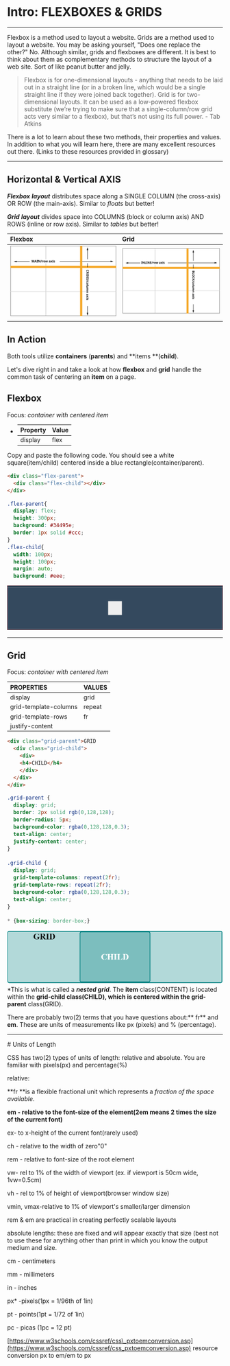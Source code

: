 # Intro: FLEXBOXES & GRIDS

---

Flexbox is a method used to layout a website. Grids are a method used to layout a website. You may be asking yourself, "Does one replace the other?" No. Although similar, grids and flexboxes are different. It is best to think about them as complementary methods to structure the layout of a web site. Sort of like peanut butter and jelly.

> Flexbox is for one-dimensional layouts - anything that needs to be laid out in a straight line \(or in a broken line, which would be a single straight line if they were joined back together\). Grid is for two-dimensional layouts. It can be used as a low-powered flexbox substitute \(we’re trying to make sure that a single-column/row grid acts very similar to a flexbox\), but that’s not using its full power. - Tab Atkins

There is a lot to learn about these two methods, their properties and values.  In addition to what you will learn here, there are many excellent resources out there. \(Links to these resources provided in glossary\)

---

## Horizontal & Vertical AXIS

_**Flexbox** **layout**_ distributes space along a SINGLE COLUMN \(the cross-axis\) OR ROW \(the main-axis\). Similar to _floats_ but better!

_**Grid** **layout**_ divides space into COLUMNS \(block or column axis\) AND ROWS \(inline or row axis\). Similar to _tables_ but better!

| Flexbox | Grid |
| :--- | :--- |
| ![flexbox](./FBassets/Artboard_7.svg) | ![grid](./FBassets/Artboard_8.svg) |
|  |  |

## In Action

Both tools utilize **containers** \(**parents**\) and **items **\(**child**\).

Let's dive right in and take a look at how **flexbox** and **grid** handle the common task of centering an **item** on a page.

## **Flexbox**

Focus: _container with centered item_

* | Property | Value |
  | :--- | :--- |
  | display | flex |

Copy and paste the following code. You should see a white square\(item/child\) centered inside a blue rectangle\(container/parent\).

```html
<div class="flex-parent">
  <div class="flex-child"></div>
</div>
```

```css
.flex-parent{
  display: flex;
  height: 300px;
  background: #34495e;
  border: 1px solid #ccc;
}
.flex-child{
  width: 100px;
  height: 100px;
  margin: auto;
  background: #eee;
```

![parent/child\(flexbox\)](./FBassets/FB_center.PNG)

---

## **Grid**

Focus: _container with centered item_

| PROPERTIES | VALUES |
| :--- | :--- |
| display | grid |
| grid-template-columns | repeat |
| grid-template-rows | fr |
| justify-content |  |

```html
<div class="grid-parent">GRID
  <div class="grid-child">
    <div>
    <h4>CHILD</h4>
    </div>
  </div>
</div>
```

```css
.grid-parent {
  display: grid;
  border: 2px solid rgb(0,128,128);
  border-radius: 5px;
  background-color: rgba(0,128,128,0.3);
  text-align: center;
  justify-content: center;
}

.grid-child {
  display: grid;
  grid-template-columns: repeat(2fr);
  grid-template-rows: repeat(2fr);
  background-color: rgba(0,128,128,0.3);
  text-align: center;
}

* {box-sizing: border-box;}

```

![](/assets/2018-03-30_15h40_20.png)\*This is what is called a _**nested grid**_.  The **item** class\(CONTENT\) is located within the **grid-child **class\(CHILD\), which is centered within the** grid-parent** class\(GRID\).

There are probably two\(2\) terms that you have questions about:** fr** and **em**.  These are units of measurements like px \(pixels\) and % \(percentage\).

---

\# Units of Length

CSS has two\(2\) types of units of length: relative and absolute.  You are familiar with pixels\(px\) and percentage\(%\)

relative:

**fr **is a flexible fractional unit which represents a _fraction of the space available_.

**em - relative to the font-size of the element\(2em means 2 times the size of the current font\)**

ex- to x-height of the current font\(rarely used\)

ch - relative to the width of zero"0"

rem - relative to font-size of the root element

vw- rel to 1% of the width of viewport \(ex. if viewport is 50cm wide, 1vw=0.5cm\)

vh - rel to 1% of height of viewport\(browser window size\)

vmin, vmax-relative to 1% of viewport's smaller/larger dimension

rem & em are practical in creating perfectly scalable layouts

absolute lengths: these are fixed and will appear exactly that size \(best not to use these for anything other than print in which you know the output medium and size.

cm - centimeters

mm - millimeters

in - inches

px\* -pixels\(1px = 1/96th of 1in\)

pt - points\(1pt = 1/72 of 1in\)

pc - picas \(1pc = 12 pt\)

[https://www.w3schools.com/cssref/css\_pxtoemconversion.asp](https://www.w3schools.com/cssref/css_pxtoemconversion.asp) resource conversion px to em/em to px

